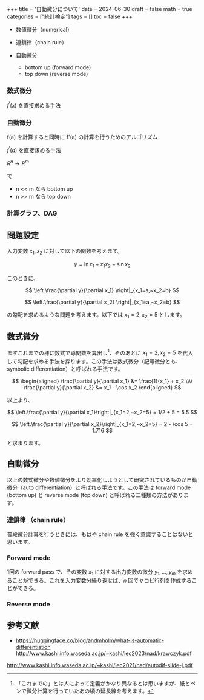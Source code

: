 +++
title = '自動微分について'
date = 2024-06-30
draft = false
math = true
categories = ["統計検定"]
tags = []
toc = false
+++



- 数値微分（numerical）



- 連鎖律（chain rule）
- 自動微分 
  - bottom up (forward mode)
  - top down (reverse mode)


### 数式微分

$f^\prime(x)$ を直接求める手法


### 自動微分


f(a) を計算すると同時に f'(a) の計算を行うためのアルゴリズム

$f^\prime(a)$ を直接求める手法


$R^n \to R^m$ 

で

- n << m なら bottom up
- n >> m なら top down



### 計算グラフ、DAG

## 問題設定


入力変数 $x_1, x_2$ に対して以下の関数を考えます。

$$
y = \ln x_1 + x_1x_2 - \sin x_2
$$

このときに、

$$
\left.\frac{\partial y}{\partial x_1} \right|_{x_1=a,~x_2=b}
$$

$$
\left.\frac{\partial y}{\partial x_2} \right|_{x_1=a,~x_2=b}
$$

の勾配を求めるような問題を考えます。以下では $x_1=2, x_2=5$ とします。



## 数式微分


まずこれまでの様に数式で導関数を算出し[^1]、そのあとに $x_1=2, x_2=5$ を代入して勾配を求める手法を採ります。この手法は数式微分（記号微分とも、symbolic differentiation）と呼ばれる手法です。

$$
\begin{aligned}
\frac{\partial y}{\partial x_1} &= \frac{1}{x_1} + x_2 \\\\
\frac{\partial y}{\partial x_2} &= x_1 - \cos x_2
\end{aligned}
$$

以上より、

$$
\left.\frac{\partial y}{\partial x_1}\right|_{x_1=2,~x_2=5} = 1/2 + 5 = 5.5
$$

$$
\left.\frac{\partial y}{\partial x_2}\right|_{x_1=2,~x_2=5} = 2 - \cos 5 = 1.716
$$

と求まります。


## 自動微分

以上の数式微分や数値微分をより効率化しようとして研究されているものが自動微分（auto differentiation）と呼ばれる手法です。この手法は forward mode (bottom up) と reverse mode (top down) と呼ばれる二種類の方法があります。 



### 連鎖律 （chain rule）


普段微分計算を行うときには、もはや chain rule を強く意識することはないと思います。











### Forward mode

1回の forward pass で、その変数 $x_1$ に対する出力変数の微分 $y_1, ..., y_m$ を求めることができる。これを入力変数分繰り返せば、$n$ 回でヤコビ行列を作成することができる。




### Reverse mode











## 参考文献

- https://huggingface.co/blog/andmholm/what-is-automatic-differentiation
http://www.kashi.info.waseda.ac.jp/~kashi/lec2023/nad/krawczyk.pdf

http://www.kashi.info.waseda.ac.jp/~kashi/lec2021/nad/autodif-slide-j.pdf





[^1]: 「これまでの」とは人によって定義がかなり異なるとは思いますが、紙とペンで微分計算を行っていたあの頃の延長線を考えます。